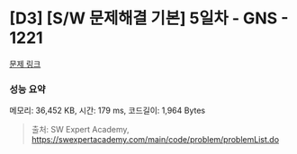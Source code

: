# [D3] [S/W 문제해결 기본] 5일차 - GNS - 1221 

[문제 링크](https://swexpertacademy.com/main/code/problem/problemDetail.do?contestProbId=AV14jJh6ACYCFAYD) 

### 성능 요약

메모리: 36,452 KB, 시간: 179 ms, 코드길이: 1,964 Bytes



> 출처: SW Expert Academy, https://swexpertacademy.com/main/code/problem/problemList.do